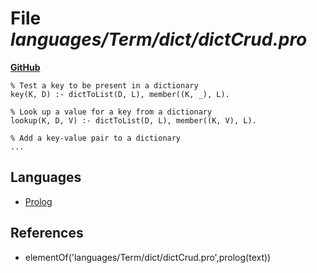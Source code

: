 # File _languages/Term/dict/dictCrud.pro_
**[GitHub](https://github.com/softlang/yas/blob/master/languages/Term/dict/dictCrud.pro)**
```
% Test a key to be present in a dictionary
key(K, D) :- dictToList(D, L), member((K, _), L).

% Look up a value for a key from a dictionary
lookup(K, D, V) :- dictToList(D, L), member((K, V), L).

% Add a key-value pair to a dictionary
...
```

## Languages
* [Prolog](../languages/Prolog.md)

## References
* elementOf('languages/Term/dict/dictCrud.pro',prolog(text))
